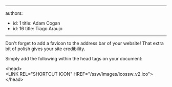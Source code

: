 

---
authors:
  - id: 1
    title: Adam Cogan
  - id: 16
    title: Tiago Araujo
---




<span class='intro'> <p>
      Don't forget to add a favicon to the address bar of your website! That extra bit of polish gives your site credibility.
     </p> </span>

<p>
      Simply add the following within the head tags on your document&#58;
     </p><div class="code">
      &lt;head&gt;<br>
      &lt;LINK REL=&quot;SHORTCUT ICON&quot; HREF=&quot;/ssw/Images/icossw_v2.ico&quot;&gt;<br>
      &lt;/head&gt;<br>
                    </div>


